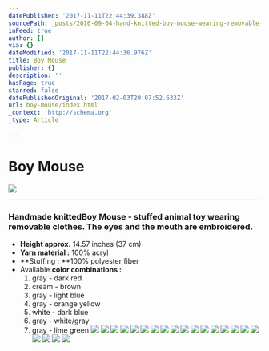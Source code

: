 ```yaml
---
datePublished: '2017-11-11T22:44:39.388Z'
sourcePath: _posts/2016-09-04-hand-knitted-boy-mouse-wearing-removable-clothes.md
inFeed: true
author: []
via: {}
dateModified: '2017-11-11T22:44:36.976Z'
title: Boy Mouse
publisher: {}
description: ''
hasPage: true
starred: false
datePublishedOriginal: '2017-02-03T20:07:52.633Z'
url: boy-mouse/index.html
_context: 'http://schema.org'
_type: Article

---
```

# **Boy Mouse**
![](https://the-grid-user-content.s3-us-west-2.amazonaws.com/3ecb1f94-fa16-428e-8e66-e60c80ef21c1.jpg)

---

### Handmade knitted**Boy Mouse** - stuffed animal toy wearing removable clothes. The eyes and the mouth are embroidered.

* **Height approx.** 14.57 inches (37 cm)
* **Yarn material :** 100% acryl
* **Stuffing : **100% polyester fiber
* Available **color combinations :**
  1. gray - dark red
  2. cream - brown
  3. gray - light blue
  4. gray - orange yellow
  5. white - dark blue
  6. gray - white/gray
  7. gray - lime green
![](https://the-grid-user-content.s3-us-west-2.amazonaws.com/e28d6fdf-0d57-4c3b-b8d6-3213edb0559b.jpg)
![](https://the-grid-user-content.s3-us-west-2.amazonaws.com/dd0c65af-f828-4c31-96a4-89c37f70622a.jpg)
![](https://the-grid-user-content.s3-us-west-2.amazonaws.com/6c71f46c-8dce-49f0-a1b1-e0d9142c160a.jpg)
![](https://the-grid-user-content.s3-us-west-2.amazonaws.com/ce2da8d3-73fd-4b0e-961f-7eda868dc9d7.jpg)
![](https://the-grid-user-content.s3-us-west-2.amazonaws.com/27b07d5b-302f-4d32-8d9d-3f2976d4bfdd.jpg)
![](https://the-grid-user-content.s3-us-west-2.amazonaws.com/49c6435d-cb15-4691-b638-251e7d828df2.jpg)
![](https://the-grid-user-content.s3-us-west-2.amazonaws.com/b2ed2032-39b5-4f21-8e1d-428940e36272.jpg)
![](https://the-grid-user-content.s3-us-west-2.amazonaws.com/b3db46ca-c877-46c7-8a32-c778a1ba3949.jpg)
![](https://the-grid-user-content.s3-us-west-2.amazonaws.com/b7921d8a-59fa-4842-bc86-a25586469bc4.jpg)
![](https://the-grid-user-content.s3-us-west-2.amazonaws.com/3975395d-2349-41ed-8b5b-2de39b805c5b.jpg)
![](https://the-grid-user-content.s3-us-west-2.amazonaws.com/2f7ec4c6-4e4c-4a8d-8ae9-a05163b734db.jpg)
![](https://the-grid-user-content.s3-us-west-2.amazonaws.com/f57c41b3-0841-45fb-a20b-f7e8b1049af1.jpg)
![](https://the-grid-user-content.s3-us-west-2.amazonaws.com/ea2d1f26-285c-4f7d-b45b-f96af36401ac.jpg)
![](https://the-grid-user-content.s3-us-west-2.amazonaws.com/4dde0b63-cbaf-4a63-b60c-33e70b6312d3.jpg)
![](https://the-grid-user-content.s3-us-west-2.amazonaws.com/7a890fd7-974a-42eb-a126-1a1f7589a02c.jpg)
![](https://the-grid-user-content.s3-us-west-2.amazonaws.com/90164032-6a2f-4c5a-befc-9dbc07bc0b29.jpg)
![](https://the-grid-user-content.s3-us-west-2.amazonaws.com/7e42292f-71a4-4f8e-a442-053e194ffb5c.jpg)
![](https://the-grid-user-content.s3-us-west-2.amazonaws.com/308dc5bc-9b82-492d-a509-cf385e862368.jpg)
![](https://the-grid-user-content.s3-us-west-2.amazonaws.com/dc85bdea-08b2-4993-bf3a-1b73fc656457.jpg)
![](https://the-grid-user-content.s3-us-west-2.amazonaws.com/1d1a7ae3-8346-4f7b-8197-c8fe151e776c.jpg)
![](https://the-grid-user-content.s3-us-west-2.amazonaws.com/e3645c03-00a5-461c-b48e-f1b18283aa3d.jpg)